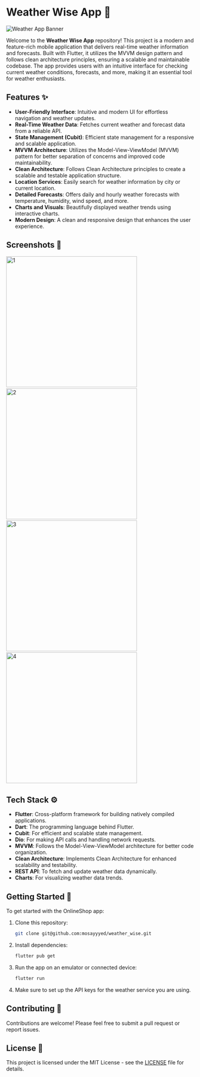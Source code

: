 # Weather Wise App 🛒
![Weather App Banner](https://github.com/user-attachments/assets/ba45ce41-81ea-434c-9aa3-23c8748c4387)

Welcome to the **Weather Wise App** repository! This project is a modern and feature-rich mobile application that delivers real-time weather information and forecasts. Built with Flutter, it utilizes the MVVM design pattern and follows clean architecture principles, ensuring a scalable and maintainable codebase. The app provides users with an intuitive interface for checking current weather conditions, forecasts, and more, making it an essential tool for weather enthusiasts.

## Features ✨

- **User-Friendly Interface**: Intuitive and modern UI for effortless navigation and weather updates.
- **Real-Time Weather Data**: Fetches current weather and forecast data from a reliable API.
- **State Management (Cubit)**: Efficient state management for a responsive and scalable application.
- **MVVM Architecture**: Utilizes the Model-View-ViewModel (MVVM) pattern for better separation of concerns and improved code maintainability.
- **Clean Architecture**: Follows Clean Architecture principles to create a scalable and testable application structure.
- **Location Services**: Easily search for weather information by city or current location.
- **Detailed Forecasts**: Offers daily and hourly weather forecasts with temperature, humidity, wind speed, and more.
- **Charts and Visuals**: Beautifully displayed weather trends using interactive charts.
- **Modern Design**: A clean and responsive design that enhances the user experience.

## Screenshots 📱

  <img alt="1" src="https://github.com/user-attachments/assets/7b7c1c99-8970-4770-aeac-790b4160befc" height="350">
&nbsp; &nbsp; &nbsp; &nbsp;
  <img alt="2" src="https://github.com/user-attachments/assets/4850be8c-fd92-4066-96f0-1149f900329c" height="350">
&nbsp; &nbsp; &nbsp; &nbsp;
    <img alt="3" src="https://github.com/user-attachments/assets/1aecae17-7637-49db-9b2d-7cc7af0c42f2" height="350">
&nbsp; &nbsp; &nbsp; &nbsp;
    <img alt="4" src="https://github.com/user-attachments/assets/d58a389f-8183-4abc-8197-0df3fd35c687" height="350">
&nbsp; &nbsp; &nbsp; &nbsp;

## Tech Stack ⚙️

- **Flutter**: Cross-platform framework for building natively compiled applications.
- **Dart**: The programming language behind Flutter.
- **Cubit**: For efficient and scalable state management.
- **Dio**: For making API calls and handling network requests.
- **MVVM**: Follows the Model-View-ViewModel architecture for better code organization.
- **Clean Architecture**: Implements Clean Architecture for enhanced scalability and testability.
- **REST API**: To fetch and update weather data dynamically.
- **Charts**: For visualizing weather data trends.

## Getting Started 🚀

To get started with the OnlineShop app:

1. Clone this repository:
   ```bash
   git clone git@github.com:mosayyyed/weather_wise.git
    ```

2. Install dependencies:
   ```bash
   flutter pub get
    ```

3. Run the app on an emulator or connected device:
   ```bash
   flutter run
    ```

3. Make sure to set up the API keys for the weather service you are using.


## Contributing 🤝

Contributions are welcome! Please feel free to submit a pull request or report issues.

## License 📝

This project is licensed under the MIT License - see the [LICENSE](LICENSE) file for details.

